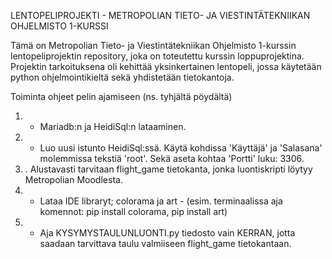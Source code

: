 LENTOPELIPROJEKTI - METROPOLIAN TIETO- JA VIESTINTÄTEKNIIKAN OHJELMISTO 1-KURSSI

Tämä on Metropolian Tieto- ja Viestintätekniikan Ohjelmisto 1-kurssin lentopeliprojektin repository, joka on toteutettu kurssin loppuprojektina. 
Projektin tarkoituksena oli kehittää yksinkertainen lentopeli, jossa käytetään python ohjelmointikieltä sekä yhdistetään tietokantoja.


Toiminta ohjeet pelin ajamiseen (ns. tyhjältä pöydältä)

1. - Mariadb:n ja HeidiSql:n lataaminen. 
2. - Luo uusi istunto HeidiSql:ssä. Käytä kohdissa 'Käyttäjä' ja 'Salasana' molemmissa tekstiä 'root'. Sekä aseta kohtaa 'Portti' luku: 3306.
3. . Alustavasti tarvitaan flight_game tietokanta, jonka luontiskripti löytyy Metropolian Moodlesta.
4. - Lataa IDE libraryt; colorama ja art - (esim. terminaalissa aja komennot: pip install colorama, pip install art)
5. - Aja KYSYMYSTAULUNLUONTI.py tiedosto vain KERRAN, jotta saadaan tarvittava taulu valmiiseen flight_game tietokantaan.
